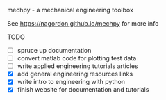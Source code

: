 
mechpy - a mechanical engineering toolbox  

See https://nagordon.github.io/mechpy for more info  

TODO

 * [ ] spruce up documentation
 * [ ] convert matlab code for plotting test data  
 * [ ] write applied engineering tutorials articles
 * [x] add general engineering resources links
 * [x] write intro to engineering with python
 * [x] finish website for documentation and tutorials  
